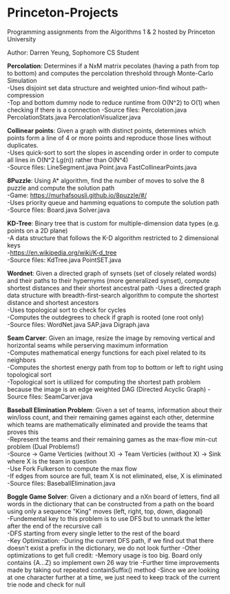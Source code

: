 # Princeton-Projects
Programming assignments from the Algorithms 1 & 2 hosted by Princeton University

Author: Darren Yeung, Sophomore CS Student

**Percolation**: Determines if a NxM matrix pecolates (having a path from top to bottom) and computes the percolation threshold through Monte-Carlo Simulation  
    -Uses disjoint set data structure and weighted union-find wihout path-compression  
    -Top and bottom dummy node to reduce runtime from O(N^2) to O(1) when checking if there is a connection
     -Source files: Percolation.java PercolationStats.java PercolationVisualizer.java  
      
**Collinear points**: Given a graph with distinct points, determines which points form a line of 4 or more points and reproduce those lines without duplicates.   
    -Uses quick-sort to sort the slopes in ascending order in order to compute all lines in O(N^2 Lg(n)) rather than O(N^4)  
    -Source files: LineSegment.java Point.java  FastCollinearPoints.java  
    
**8Puzzle**: Using A* algorithm, find the number of moves to solve the 8 puzzle and compute the solution path  
    -Game: https://murhafsousli.github.io/8puzzle/#/  
    -Uses priority queue and hamming equations to compute the solution path   
    -Source files: Board.java Solver.java   

**KD-Tree**: Binary tree that is custom for multiple-dimension data types (e.g. points on a 2D plane)  
    -A data structure that follows the K-D algorithm restricted to 2 dimensional keys  
    -https://en.wikipedia.org/wiki/K-d_tree  
    -Source files: KdTree.java PointSET.java  

**Wordnet**: Given a directed graph of synsets (set of closely related words) and their paths to their hypernyms (more generalized synset),
compute shortest distances and their shortest ancestral path
    -Uses a directed graph data structure with breadth-first-search algorithm to compute the shortest distance and shortest ancestors   
    -Uses topological sort to check for cycles   
    -Computes the outdegrees to check if graph is rooted (one root only)  
    -Source files: WordNet.java SAP.java Digraph.java   
    
**Seam Carver**: Given an image, resize the image by removing vertical and horizontal seams while perserving maximum information <br />
    -Computes mathematical energy functions for each pixel related to its neighbors <br />
    -Computes the shortest energy path from top to bottom or left to right using topological sort <br />
    -Topological sort is utilized for computing the shortest path problem because the image is an edge weighted DAG (Directed Acyclic Graph)
    -Source files: SeamCarver.java

**Baseball Elimination Problem**: Given a set of teams, information about their win/loss count, and their remaining games against each other, 
determine which teams are mathematically eliminated and provide the teams that proves this <br />
    -Represent the teams and their remaining games as the max-flow min-cut problem (Dual Problems!) <br />
    -Source -> Game Verticies (without X) -> Team Verticies (without X) -> Sink where X is the team in question <br />
    -Use Fork Fulkerson to compute the max flow <br />
    -If edges from source are full, team X is not eliminated, else, X is eliminated <br />
    -Source files: BaseballElimination.java

**Boggle Game Solver**: Given a dictionary and a nXn board of letters, find all words in the dictionary that can be constructed 
from a path on the board using only a sequence "King" moves (left, right, top, down, diagonal) <br />
    -Fundemental key to this problem is to use DFS but to unmark the letter after the end of the recursive call <br />
    -DFS starting from every single letter to the rest of the board <br />
    -Key Optimization:
        -During the current DFS path, if we find out that there doesn't exist a prefix in the dictionary, we do not look further 
    -Other optimizations to get full credit: 
        -Memory usage is too big. Board only contains {A...Z} so implement own 26 way trie 
        -Further time improvements made by taking out repeated containSuffix() method 
            -Since we are looking at one character further at a time, we just need to keep track of the current trie node and check for null 
   


    

    
    
    
    
